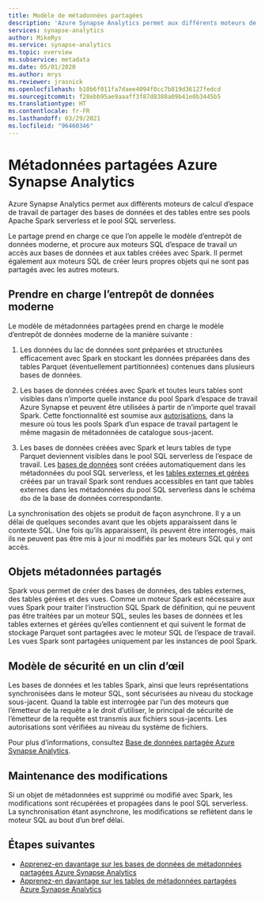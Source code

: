 ```yaml
---
title: Modèle de métadonnées partagées
description: 'Azure Synapse Analytics permet aux différents moteurs de calcul d’espace de travail de partager des bases de données et des tables entre ses pools : pools Apache Spark serverless, pool SQL serverless et pools SQL dédiés.'
services: synapse-analytics
author: MikeRys
ms.service: synapse-analytics
ms.topic: overview
ms.subservice: metadata
ms.date: 05/01/2020
ms.author: mrys
ms.reviewer: jrasnick
ms.openlocfilehash: b10b6f011fa7daee4094f0cc7b819d36127fedcd
ms.sourcegitcommit: f28ebb95ae9aaaff3f87d8388a09b41e0b3445b5
ms.translationtype: HT
ms.contentlocale: fr-FR
ms.lasthandoff: 03/29/2021
ms.locfileid: "96460346"
---
```

# <a name="azure-synapse-analytics-shared-metadata"></a>Métadonnées partagées Azure Synapse Analytics

Azure Synapse Analytics permet aux différents moteurs de calcul d’espace de travail de partager des bases de données et des tables entre ses pools Apache Spark serverless et le pool SQL serverless.

Le partage prend en charge ce que l’on appelle le modèle d’entrepôt de données moderne, et procure aux moteurs SQL d’espace de travail un accès aux bases de données et aux tables créées avec Spark. Il permet également aux moteurs SQL de créer leurs propres objets qui ne sont pas partagés avec les autres moteurs.

## <a name="support-the-modern-data-warehouse"></a>Prendre en charge l’entrepôt de données moderne

Le modèle de métadonnées partagées prend en charge le modèle d’entrepôt de données moderne de la manière suivante :

1. Les données du lac de données sont préparées et structurées efficacement avec Spark en stockant les données préparées dans des tables Parquet (éventuellement partitionnées) contenues dans plusieurs bases de données.

2. Les bases de données créées avec Spark et toutes leurs tables sont visibles dans n’importe quelle instance du pool Spark d’espace de travail Azure Synapse et peuvent être utilisées à partir de n’importe quel travail Spark. Cette fonctionnalité est soumise aux [autorisations](#security-model-at-a-glance), dans la mesure où tous les pools Spark d’un espace de travail partagent le même magasin de métadonnées de catalogue sous-jacent.

3. Les bases de données créées avec Spark et leurs tables de type Parquet deviennent visibles dans le pool SQL serverless de l’espace de travail. Les [bases de données](database.md) sont créées automatiquement dans les métadonnées du pool SQL serverless, et les [tables externes et gérées](table.md) créées par un travail Spark sont rendues accessibles en tant que tables externes dans les métadonnées du pool SQL serverless dans le schéma `dbo` de la base de données correspondante. 

<!--[INSERT PICTURE]-->

<!--__Figure 1 -__ Supporting the Modern Data Warehouse Pattern with shared metadata-->

La synchronisation des objets se produit de façon asynchrone. Il y a un délai de quelques secondes avant que les objets apparaissent dans le contexte SQL. Une fois qu’ils apparaissent, ils peuvent être interrogés, mais ils ne peuvent pas être mis à jour ni modifiés par les moteurs SQL qui y ont accès.

## <a name="shared-metadata-objects"></a>Objets métadonnées partagés

Spark vous permet de créer des bases de données, des tables externes, des tables gérées et des vues. Comme un moteur Spark est nécessaire aux vues Spark pour traiter l’instruction SQL Spark de définition, qui ne peuvent pas être traitées par un moteur SQL, seules les bases de données et les tables externes et gérées qu’elles contiennent et qui suivent le format de stockage Parquet sont partagées avec le moteur SQL de l’espace de travail. Les vues Spark sont partagées uniquement par les instances de pool Spark.

## <a name="security-model-at-a-glance"></a>Modèle de sécurité en un clin d’œil

Les bases de données et les tables Spark, ainsi que leurs représentations synchronisées dans le moteur SQL, sont sécurisées au niveau du stockage sous-jacent. Quand la table est interrogée par l’un des moteurs que l’émetteur de la requête a le droit d’utiliser, le principal de sécurité de l’émetteur de la requête est transmis aux fichiers sous-jacents. Les autorisations sont vérifiées au niveau du système de fichiers.

Pour plus d’informations, consultez [Base de données partagée Azure Synapse Analytics](database.md).

## <a name="change-maintenance"></a>Maintenance des modifications

Si un objet de métadonnées est supprimé ou modifié avec Spark, les modifications sont récupérées et propagées dans le pool SQL serverless. La synchronisation étant asynchrone, les modifications se reflètent dans le moteur SQL au bout d’un bref délai.

## <a name="next-steps"></a>Étapes suivantes

- [Apprenez-en davantage sur les bases de données de métadonnées partagées Azure Synapse Analytics](database.md)
- [Apprenez-en davantage sur les tables de métadonnées partagées Azure Synapse Analytics](table.md)

